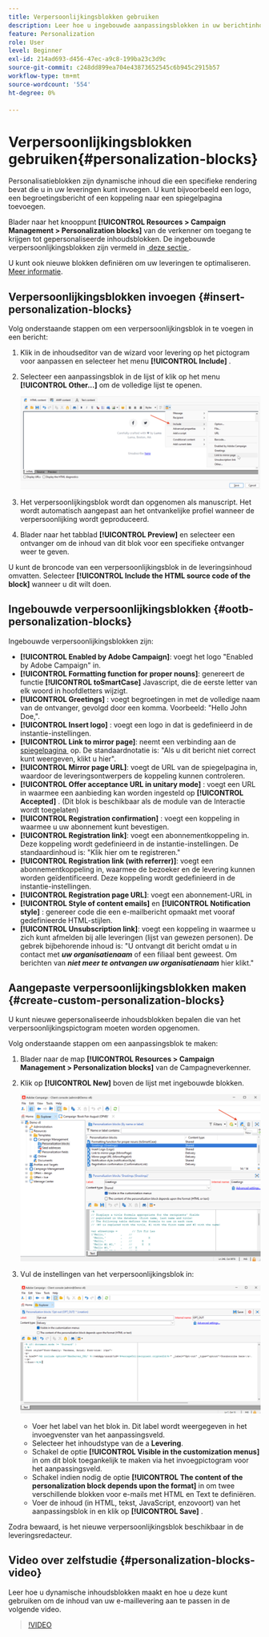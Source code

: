 ```yaml
---
title: Verpersoonlijkingsblokken gebruiken
description: Leer hoe u ingebouwde aanpassingsblokken in uw berichtinhoud kunt gebruiken
feature: Personalization
role: User
level: Beginner
exl-id: 214ad693-d456-47ec-a9c8-199ba23c3d9c
source-git-commit: c248dd899ea704e43873652545c6b945c2915b57
workflow-type: tm+mt
source-wordcount: '554'
ht-degree: 0%

---
```


# Verpersoonlijkingsblokken gebruiken{#personalization-blocks}

Personalisatieblokken zijn dynamische inhoud die een specifieke rendering bevat die u in uw leveringen kunt invoegen. U kunt bijvoorbeeld een logo, een begroetingsbericht of een koppeling naar een spiegelpagina toevoegen.

Blader naar het knooppunt **[!UICONTROL Resources > Campaign Management > Personalization blocks]** van de verkenner om toegang te krijgen tot gepersonaliseerde inhoudsblokken. De ingebouwde verpersoonlijkingsblokken zijn vermeld in [&#x200B; deze sectie &#x200B;](#ootb-personalization-blocks).

U kunt ook nieuwe blokken definiëren om uw leveringen te optimaliseren. [Meer informatie](#create-custom-personalization-blocks).

## Verpersoonlijkingsblokken invoegen {#insert-personalization-blocks}

Volg onderstaande stappen om een verpersoonlijkingsblok in te voegen in een bericht:

1. Klik in de inhoudseditor van de wizard voor levering op het pictogram voor aanpassen en selecteer het menu **[!UICONTROL Include]** .
1. Selecteer een aanpassingsblok in de lijst of klik op het menu **[!UICONTROL Other...]** om de volledige lijst te openen.

   ![](assets/perso-content-block.png)

1. Het verpersoonlijkingsblok wordt dan opgenomen als manuscript. Het wordt automatisch aangepast aan het ontvankelijke profiel wanneer de verpersoonlijking wordt geproduceerd.
1. Blader naar het tabblad **[!UICONTROL Preview]** en selecteer een ontvanger om de inhoud van dit blok voor een specifieke ontvanger weer te geven.

U kunt de broncode van een verpersoonlijkingsblok in de leveringsinhoud omvatten. Selecteer **[!UICONTROL Include the HTML source code of the block]** wanneer u dit wilt doen.

## Ingebouwde verpersoonlijkingsblokken {#ootb-personalization-blocks}

Ingebouwde verpersoonlijkingsblokken zijn:

* **[!UICONTROL Enabled by Adobe Campaign]**: voegt het logo &quot;Enabled by Adobe Campaign&quot; in.
* **[!UICONTROL Formatting function for proper nouns]**: genereert de functie **[!UICONTROL toSmartCase]** Javascript, die de eerste letter van elk woord in hoofdletters wijzigt.
* **[!UICONTROL Greetings]** : voegt begroetingen in met de volledige naam van de ontvanger, gevolgd door een komma. Voorbeeld: &quot;Hello John Doe,&quot;.
* **[!UICONTROL Insert logo]** : voegt een logo in dat is gedefinieerd in de instantie-instellingen.
* **[!UICONTROL Link to mirror page]**: neemt een verbinding aan de [&#x200B; spiegelpagina &#x200B;](mirror-page.md) op. De standaardnotatie is: &quot;Als u dit bericht niet correct kunt weergeven, klikt u hier&quot;.
* **[!UICONTROL Mirror page URL]**: voegt de URL van de spiegelpagina in, waardoor de leveringsontwerpers de koppeling kunnen controleren.
* **[!UICONTROL Offer acceptance URL in unitary mode]** : voegt een URL in waarmee een aanbieding kan worden ingesteld op **[!UICONTROL Accepted]** . (Dit blok is beschikbaar als de module van de Interactie wordt toegelaten)
* **[!UICONTROL Registration confirmation]** : voegt een koppeling in waarmee u uw abonnement kunt bevestigen.
* **[!UICONTROL Registration link]**: voegt een abonnementkoppeling in. Deze koppeling wordt gedefinieerd in de instantie-instellingen. De standaardinhoud is: &quot;Klik hier om te registreren.&quot;
* **[!UICONTROL Registration link (with referrer)]**: voegt een abonnementkoppeling in, waarmee de bezoeker en de levering kunnen worden geïdentificeerd. Deze koppeling wordt gedefinieerd in de instantie-instellingen.
* **[!UICONTROL Registration page URL]**: voegt een abonnement-URL in
* **[!UICONTROL Style of content emails]** en **[!UICONTROL Notification style]** : genereer code die een e-mailbericht opmaakt met vooraf gedefinieerde HTML-stijlen.
* **[!UICONTROL Unsubscription link]**: voegt een koppeling in waarmee u zich kunt afmelden bij alle leveringen (lijst van gewezen personen). De gebrek bijbehorende inhoud is: &quot;U ontvangt dit bericht omdat u in contact met ***uw organisatienaam*** of een filiaal bent geweest. Om berichten van ***niet meer te ontvangen uw organisatienaam*** hier klikt.&quot;

## Aangepaste verpersoonlijkingsblokken maken {#create-custom-personalization-blocks}

U kunt nieuwe gepersonaliseerde inhoudsblokken bepalen die van het verpersoonlijkingspictogram moeten worden opgenomen.

Volg onderstaande stappen om een aanpassingsblok te maken:

1. Blader naar de map **[!UICONTROL Resources > Campaign Management > Personalization blocks]** van de Campagneverkenner.
1. Klik op **[!UICONTROL New]** boven de lijst met ingebouwde blokken.

   ![](assets/perso-new-block.png)

1. Vul de instellingen van het verpersoonlijkingsblok in:

   ![](assets/perso-custom-block.png)

   * Voer het label van het blok in. Dit label wordt weergegeven in het invoegvenster van het aanpassingsveld.
   * Selecteer het inhoudstype van de a **Levering**.
   * Schakel de optie **[!UICONTROL Visible in the customization menus]** in om dit blok toegankelijk te maken via het invoegpictogram voor het aanpassingsveld.
   * Schakel indien nodig de optie **[!UICONTROL The content of the personalization block depends upon the format]** in om twee verschillende blokken voor e-mails met HTML en Text te definiëren.
   * Voer de inhoud (in HTML, tekst, JavaScript, enzovoort) van het aanpassingsblok in en klik op **[!UICONTROL Save]** .

Zodra bewaard, is het nieuwe verpersoonlijkingsblok beschikbaar in de leveringsredacteur.

## Video over zelfstudie {#personalization-blocks-video}

Leer hoe u dynamische inhoudsblokken maakt en hoe u deze kunt gebruiken om de inhoud van uw e-maillevering aan te passen in de volgende video.

>[!VIDEO](https://video.tv.adobe.com/v/342088?quality=12)
